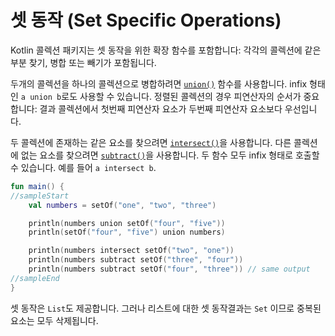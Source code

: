 # 셋 동작 (Set Specific Operations)

Kotlin 콜렉션 패키지는 셋 동작을 위한 확장 함수를 포함합니다: 각각의 콜렉션에 같은 부분 찾기, 병합 또는 빼기가 포함됩니다.

두개의 콜렉션을 하나의 콜렉션으로 병합하려면 [`union()`](https://kotlinlang.org/api/latest/jvm/stdlib/kotlin.collections/union.html) 함수를 사용합니다. infix 형태인 `a union b`로도 사용할 수 있습니다.
정렬된 콜렉션의 경우 피연산자의 순서가 중요합니다: 결과 콜렉션에서 첫번째 피연산자 요소가 두번째 피연산자 요소보다 우선입니다.

두 콜렉션에 존재하는 같은 요소를 찾으려면 [`intersect()`](https://kotlinlang.org/api/latest/jvm/stdlib/kotlin.collections/intersect.html)을 사용합니다.
다른 콜렉션에 없는 요소를 찾으려면 [`subtract()`](https://kotlinlang.org/api/latest/jvm/stdlib/kotlin.collections/subtract.html)을 사용합니다.
두 함수 모두 infix 형태로 호출할 수 있습니다. 예를 들어 `a intersect b`.

```kotlin
fun main() {
//sampleStart
    val numbers = setOf("one", "two", "three")

    println(numbers union setOf("four", "five"))
    println(setOf("four", "five") union numbers)

    println(numbers intersect setOf("two", "one"))
    println(numbers subtract setOf("three", "four"))
    println(numbers subtract setOf("four", "three")) // same output
//sampleEnd
}
```

셋 동작은 `List`도 제공합니다.
그러나 리스트에 대한 셋 동작결과는 `Set` 이므로 중복된 요소는 모두 삭제됩니다.